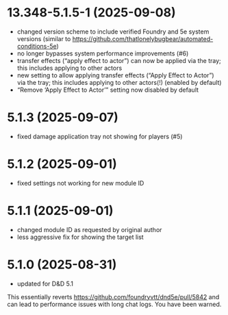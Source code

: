 # 13.348-5.1.5-1 (2025-09-08)

* changed version scheme to include verified Foundry and 5e system versions (similar to https://github.com/thatlonelybugbear/automated-conditions-5e)
* no longer bypasses system performance improvements (#6)
* transfer effects (“apply effect to actor”) can now be applied via the tray; this includes applying to other actors
* new setting to allow applying transfer effects (“Apply Effect to Actor”) via the tray; this includes applying to other actors(!) (enabled by default)
* “Remove ‘Apply Effect to Actor’” setting now disabled by default

# 5.1.3 (2025-09-07)

* fixed damage application tray not showing for players (#5)

# 5.1.2 (2025-09-01)

* fixed settings not working for new module ID

# 5.1.1 (2025-09-01)

* changed module ID as requested by original author
* less aggressive fix for showing the target list

# 5.1.0 (2025-08-31)

* updated for D&D 5.1

This essentially reverts https://github.com/foundryvtt/dnd5e/pull/5842 and can lead to performance issues with long chat logs. You have been warned.
